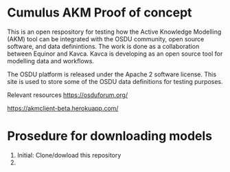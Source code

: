 # Cumulus AKM Proof of concept

This is an open respository for testing how the Active Knowledge Modelling (AKM) tool can be integrated with the OSDU community, open source software, and data definintions. The work is done as a collaboration between Equinor and Kavca. Kavca is developing as an open source tool for modelling data and workflows.

The OSDU platform is released under the Apache 2 software license. This site is used to store some of the OSDU data definitions for testing purposes. 

Relevant resources
https://osduforum.org/

https://akmclient-beta.herokuapp.com/


# Prosedure for downloading models
1. Initial: Clone/dowload this repository
2. 

